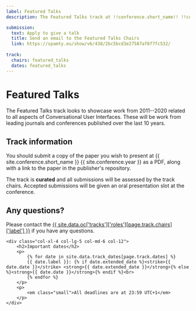 ```yaml
---
label: Featured Talks
description: The Featured Talks track at !!conference.short_name!! !!conference.year!! looks to showcase work from 2011--2020 related to all aspects of Conversational User Interfaces.

submission:
  text: Apply to give a talk
  title: Send an email to the Featured Talks Chairs
  link: https://spamty.eu/show/v6/438/2bc5bcd3e27587af8f7fc532/
  
track:
  chairs: featured_talks
  dates: featured_talks
---
```


# Featured Talks

The Featured Talks track looks to showcase work from 2011--2020 related to all aspects of Conversational User Interfaces. These will be work from leading journals and conferences published over the last 10 years. 

<div class="row">
	<div class="col-xl-8 col-lg-7 col-md-6 col-12">
		<h2>Track information</h2>
		<p>
			You should submit a copy of the paper you wish to present at {{ site.conference.short_name }} {{ site.conference.year }} as a PDF, along with a link to the paper in the publisher's repository.
		</p>
		<p>
			 The track is <strong>curated</strong> and all submissions will be assessed by the track chairs. Accepted submissions will be given an oral presentation slot at the conference.
		</p>
		<h2>Any questions?</h2>
		<p>
			Please contact the <a href="{{ site.data.oc['tracks']['roles'][page.track.chairs]['email'] }}" title="Contact the {{ site.conference.short_name }} {{ site.conference.year }} {{ site.data.oc['tracks']['roles'][page.track.chairs]['label'] }} if you have any questions">{{ site.data.oc['tracks']['roles'][page.track.chairs]['label'] }}</a> if you have any questions.
		</p>
	</div>

	<div class="col-xl-4 col-lg-5 col-md-6 col-12">
		<h2>Important dates</h2>
		<p>
			{% for date in site.data.track_dates[page.track.dates] %}
			{{ date.label }}: {% if date.extended_date %}<strike>{{ date.date }}</strike> <strong>{{ date.extended_date }}</strong>{% else %}<strong>{{ date.date }}</strong>{% endif %}<br>
			{% endfor %}
		</p>
		<p>
			<em class="small">All deadlines are at 23:59 UTC+1</em>
		</p>
	</div>
</div>